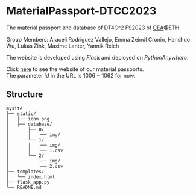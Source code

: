 # MaterialPassport-DTCC2023
The material passport and database of  DT4C^2 FS2023 of [CEA](https://cea.ibi.ethz.ch/)@ETH.  

Group Members: Araceli Rodriguez Vallejo, Emma Zeindl Cronin, Hanshuo Wu, Lukas Zink, Maxime Lanter, Yannik Reich 

The website is developed using *Flask* and deployed on *PythonAnywhere*.  

Click [here](https://dtcc2023.pythonanywhere.com/?db=2&id=1009) to see the website of our material passports.  
The parameter *id* in the URL is 1006 ~ 1062 for now.

## Structure  
    mysite
    ├── static/
    │   ├── icon.png
    │   ├── database/
    │       ├── 0/
    │       │   └── img/
    │       └── 1/
    │       │   ├── img/
    │       │   └── 1.csv
    │       └── 2/
    │           ├── img/
    │           └── 2.csv
    ├── templates/
    │   └── index.html
    ├── flask_app.py
    └── README.md
